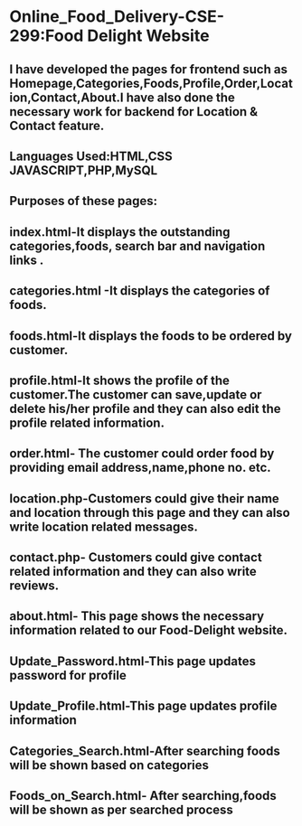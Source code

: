 # Online_Food_Delivery-CSE-299:Food Delight Website

##  I have developed the pages for frontend such as Homepage,Categories,Foods,Profile,Order,Location,Contact,About.I have also done the necessary work for backend for Location & Contact feature.

## Languages Used:HTML,CSS JAVASCRIPT,PHP,MySQL

## Purposes of these pages:
## index.html-It displays the outstanding categories,foods, search bar and navigation links .
## categories.html -It displays the categories of foods.
## foods.html-It displays the foods to be ordered by customer.
## profile.html-It shows the profile of the customer.The customer can save,update or delete his/her profile and they can also edit the profile related information.
## order.html- The customer could order food by providing email address,name,phone no. etc.
## location.php-Customers could give their name and location through this page and they can also write location related messages.
## contact.php- Customers could give contact related information and they can also write reviews. 
## about.html- This page shows the necessary information related to our Food-Delight website.
## Update_Password.html-This page updates password for profile
## Update_Profile.html-This page updates profile information
## Categories_Search.html-After searching foods will be shown based on categories
## Foods_on_Search.html- After searching,foods will be shown as per searched process



 
